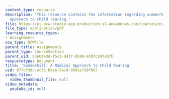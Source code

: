 ```yaml
---
content_type: resource
description: 'This resource contains the information regarding summerhill: a radical
  approach to child rearing.'
file: https://ol-ocw-studio-app-production.s3.amazonaws.com/courses/es-291-learning-seminar-experiments-in-education-spring-2003/077cf3dcec31bbe65a140991e738f687_MITES_291S03_9a_summerhil.pdf
file_type: application/pdf
learning_resource_types:
- Assignments
ocw_type: OCWFile
parent_title: Assignments
parent_type: CourseSection
parent_uid: b3eb4e3d-f5c1-d417-8249-910fc247a57b
resourcetype: Document
title: 'Summerhill: A Radical Approach to Child Rearing'
uid: 077cf3dc-ec31-bbe6-5a14-0991e738f687
video_files:
  video_thumbnail_file: null
video_metadata:
  youtube_id: null
---
```

